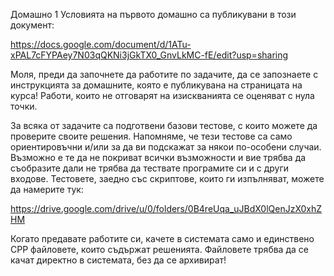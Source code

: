 Домашно 1
Условията на първото домашно са публикувани в този документ:

https://docs.google.com/document/d/1ATu-xPAL7cFYPAey7N03qQKNi3jGkTX0_GnvLkMC-fE/edit?usp=sharing

Моля, преди да започнете да работите по задачите, да се запознаете с инструкцията за домашните, която е публикувана на страницата на курса! Работи, които не отговарят на изискванията се оценяват с нула точки.

За всяка от задачите са подготвени базови тестове, с които можете да проверите своите решения. Напомняме, че тези тестове са само ориентировъчни и/или за да ви подскажат за някои по-особени случаи. Възможно е те да не покриват всички възможности и вие трябва да съобразите дали не трябва да тествате програмите си и с други входове. Тестовете, заедно със скриптове, които ги изпълняват, можете да намерите тук:

https://drive.google.com/drive/u/0/folders/0B4reUqa_uJBdX0lQenJzX0xhZHM

Когато предавате работите си, качете в системата само и единствено CPP файловете, които съдържат решенията. Файловете трябва да се качат директно в системата, без да се архивират!

